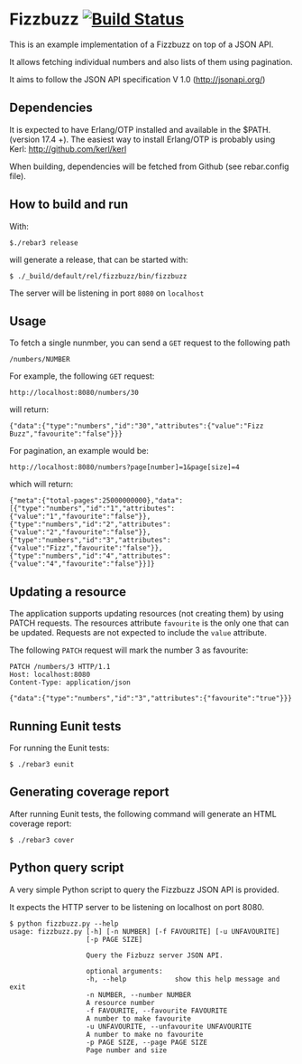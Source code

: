 Fizzbuzz [![Build Status](https://travis-ci.org/lastres/fizzbuzz.svg?branch=master)](https://travis-ci.org/lastres/fizzbuzz)
========

This is an example implementation of a Fizzbuzz on top of a JSON API.

It allows fetching individual numbers and also lists of them using pagination.

It aims to follow the JSON API specification V 1.0 (http://jsonapi.org/)

Dependencies
-
It is expected to have Erlang/OTP installed and available in the $PATH. (version 17.4 +).
The easiest way to install Erlang/OTP is probably using Kerl: http://github.com/kerl/kerl

When building, dependencies will be fetched from Github (see rebar.config file).

How to build and run
-
With:
```
$./rebar3 release
```
will generate a release, that can be started with:
```
$ ./_build/default/rel/fizzbuzz/bin/fizzbuzz
```
The server will be listening in port `8080` on `localhost`

Usage
-
To fetch a single nunmber, you can send a `GET` request to the following path

```
/numbers/NUMBER
```
For example, the following `GET` request:

```
http://localhost:8080/numbers/30
```
will return:
```
{"data":{"type":"numbers","id":"30","attributes":{"value":"Fizz Buzz","favourite":"false"}}}
```
For pagination, an example would be:

```
http://localhost:8080/numbers?page[number]=1&page[size]=4
```
which will return:

```
{"meta":{"total-pages":25000000000},"data":[{"type":"numbers","id":"1","attributes":{"value":"1","favourite":"false"}},{"type":"numbers","id":"2","attributes":{"value":"2","favourite":"false"}},{"type":"numbers","id":"3","attributes":{"value":"Fizz","favourite":"false"}},{"type":"numbers","id":"4","attributes":{"value":"4","favourite":"false"}}]}
```
Updating a resource
-
The application supports updating resources (not creating them) by using PATCH requests. The resources attribute `favourite` is the only one that can be updated. Requests are not expected to include the `value` attribute.

The following `PATCH` request will mark the number 3 as favourite:

```
PATCH /numbers/3 HTTP/1.1
Host: localhost:8080
Content-Type: application/json

{"data":{"type":"numbers","id":"3","attributes":{"favourite":"true"}}}
```
Running Eunit tests
-
For running the Eunit tests:
```
$ ./rebar3 eunit
```

Generating coverage report
-
After running Eunit tests, the following command will generate an HTML coverage report:

```
$ ./rebar3 cover
```

Python query script
-

A very simple Python script to query the Fizzbuzz JSON API is provided.

It expects the HTTP server to be listening on localhost on port 8080.

```
$ python fizzbuzz.py --help
usage: fizzbuzz.py [-h] [-n NUMBER] [-f FAVOURITE] [-u UNFAVOURITE]
                   [-p PAGE SIZE]

                   Query the Fizbuzz server JSON API.

                   optional arguments:
                   -h, --help            show this help message and exit
                   -n NUMBER, --number NUMBER
                   A resource number
                   -f FAVOURITE, --favourite FAVOURITE
                   A number to make favourite
                   -u UNFAVOURITE, --unfavourite UNFAVOURITE
                   A number to make no favourite
                   -p PAGE SIZE, --page PAGE SIZE
                   Page number and size
```
